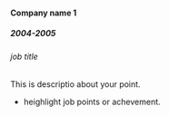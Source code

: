 #### Company name 1
##### 2004-2005
###### job title

This is descriptio about your point.

* heighlight job points or achevement.

